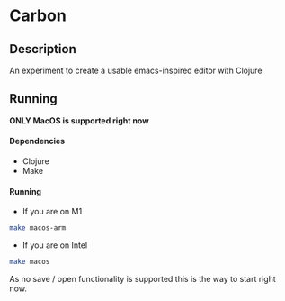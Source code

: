 # Carbon

## Description
An experiment to create a usable emacs-inspired editor with Clojure

## Running
**ONLY MacOS is supported right now**
#### Dependencies
* Clojure
* Make

#### Running
* If you are on M1
```bash
make macos-arm
```
* If you are on Intel
```bash
make macos
```

As no save / open functionality is supported this is the way to start right now.
